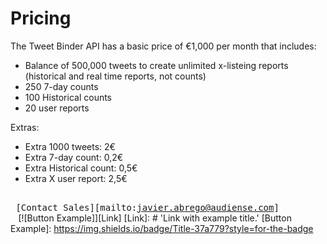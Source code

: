 # Pricing

The Tweet Binder API has a basic price of €1,000 per month that includes:

- Balance of 500,000 tweets to create unlimited x-listeing reports (historical and real time reports, not counts)
- 250 7-day counts
- 100 Historical counts
- 20 user reports

Extras:

- Extra 1000 tweets: 2€
- Extra 7-day count: 0,2€
- Extra Historical count: 0,5€
- Extra X user report: 2,5€

<kbd> <br> [Contact Sales][mailto:javier.abrego@audiense.com] <br> </kbd>
[![Button Example]][Link]
[Link]: # 'Link with example title.'
[Button Example]: https://img.shields.io/badge/Title-37a779?style=for-the-badge

